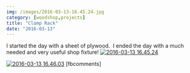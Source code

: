 ```yaml
---
img: /images/2016-03-13-16.45.24.jpg
category: [woodshop,projects]
title: "Clamp Rack"
date: "2016-03-13"
---
```


I started the day with a sheet of plywood.  I ended the day with a much needed and very useful shop fixture! [![2016-03-13 16.45.24](/images/2016-03-13-16.45.24.jpg)](http://blog.duanemcguire.com/wp-content/uploads/2016/03/2016-03-13-16.45.24.jpg)

[![2016-03-13 16.46.03](/images/2016-03-13-16.46.031.jpg)](http://blog.duanemcguire.com/wp-content/uploads/2016/03/2016-03-13-16.46.031.jpg) \[fbcomments\]
